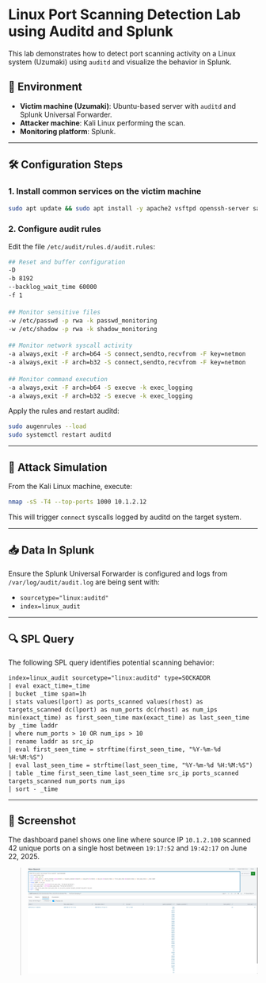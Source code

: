 # Linux Port Scanning Detection Lab using Auditd and Splunk

This lab demonstrates how to detect port scanning activity on a Linux system (Uzumaki) using `auditd` and visualize the behavior in Splunk.

## 🧱 Environment

- **Victim machine (Uzumaki)**: Ubuntu-based server with `auditd` and Splunk Universal Forwarder.
- **Attacker machine**: Kali Linux performing the scan.
- **Monitoring platform**: Splunk.

---

## 🛠️ Configuration Steps

### 1. Install common services on the victim machine
```bash
sudo apt update && sudo apt install -y apache2 vsftpd openssh-server samba nfs-kernel-server
```

### 2. Configure audit rules

Edit the file `/etc/audit/rules.d/audit.rules`:
```bash
## Reset and buffer configuration
-D
-b 8192
--backlog_wait_time 60000
-f 1

## Monitor sensitive files
-w /etc/passwd -p rwa -k passwd_monitoring
-w /etc/shadow -p rwa -k shadow_monitoring

## Monitor network syscall activity
-a always,exit -F arch=b64 -S connect,sendto,recvfrom -F key=netmon
-a always,exit -F arch=b32 -S connect,sendto,recvfrom -F key=netmon

## Monitor command execution
-a always,exit -F arch=b64 -S execve -k exec_logging
-a always,exit -F arch=b32 -S execve -k exec_logging
```

Apply the rules and restart auditd:
```bash
sudo augenrules --load
sudo systemctl restart auditd
```

---

## 🔎 Attack Simulation

From the Kali Linux machine, execute:
```bash
nmap -sS -T4 --top-ports 1000 10.1.2.12
```

This will trigger `connect` syscalls logged by auditd on the target system.

---

## 📥 Data In Splunk

Ensure the Splunk Universal Forwarder is configured and logs from `/var/log/audit/audit.log` are being sent with:

- `sourcetype="linux:auditd"`
- `index=linux_audit`

---

## 🔍 SPL Query

The following SPL query identifies potential scanning behavior:
```spl
index=linux_audit sourcetype="linux:auditd" type=SOCKADDR
| eval exact_time=_time
| bucket _time span=1h
| stats values(lport) as ports_scanned values(rhost) as targets_scanned dc(lport) as num_ports dc(rhost) as num_ips min(exact_time) as first_seen_time max(exact_time) as last_seen_time by _time laddr
| where num_ports > 10 OR num_ips > 10
| rename laddr as src_ip
| eval first_seen_time = strftime(first_seen_time, "%Y-%m-%d %H:%M:%S")
| eval last_seen_time = strftime(last_seen_time, "%Y-%m-%d %H:%M:%S")
| table _time first_seen_time last_seen_time src_ip ports_scanned targets_scanned num_ports num_ips
| sort - _time
```

---



## 📸 Screenshot

The dashboard panel shows one line where source IP `10.1.2.100` scanned 42 unique ports on a single host between `19:17:52` and `19:42:17` on June 22, 2025.


> ![Splunk Search Result](./Screenshots/splunk-scanning-01.png)

